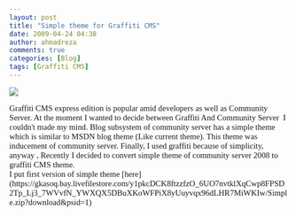 ```yaml
---
layout: post
title: "Simple theme for Graffiti CMS"
date: 2009-04-24 04:38
author: ahmadreza
comments: true
categories: [Blog]
tags: [Graffiti CMS]
---
```



![](https://gkasoq.bay.livefilestore.com/y1pNhGMews7IEcIoHDWg1p6d49eZxp7PbUMq1tYxKNbeH0NLwquWuudK9hhXCWRXqFIubZpud1RPBAFpjBtrQhdU80ukv2rUD8V/SimpleTheme.PNG?psid=1)
  <p style="font-family:calibri;font-size:11pt;margin:0;">Graffiti CMS express edition is popular amid developers as well as Community Server. At the moment I wanted to decide between Graffiti And Community Server&#160; I couldn't made my mind. Blog subsystem of community server has a simple theme which is similar to MSDN blog theme (Like current theme). This theme was inducement of community server. Finally, I used graffiti because of simplicity, anyway , Recently I decided to convert simple theme of community server 2008 to graffiti CMS theme.
  <p style="font-family:calibri;font-size:11pt;margin:0;">
  <p style="font-family:calibri;font-size:11pt;margin:0;">I put first version of simple theme [here](https://gkasoq.bay.livefilestore.com/y1pkcDCK8ftzzfzO_6UO7nvtklXqCwp8FPSD2Tp_Lj3_7WVvfN_YWXQX5DBuXKoWFPiX8yUuyvqx96dLHR7MiWKIw/Simple.zip?download&amp;psid=1)

